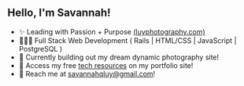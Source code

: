 ## Hello, I'm Savannah!

- ✨ Leading with Passion + Purpose [(luyphotography.com)](luyphotography.com)
- 👩🏻‍💻 Full Stack Web Development ( Rails | HTML/CSS | JavaScript | PostgreSQL )
- 💫 Currently building out my dream dynamic photography site!
- 🧠 Access my free [tech resources](https://savannahluy.github.io/#resources) on my portfolio site! 
- 📩 Reach me at [savannahqluy@gmail.com](mailto:savannahqluy@gmail.com)!
